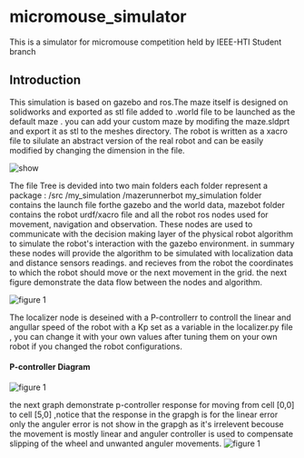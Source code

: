 # micromouse_simulator
This is a simulator for micromouse competition held by IEEE-HTI Student branch 
## Introduction 
This simulation is based on gazebo and ros.The maze itself is designed on solidworks and exported as stl file added to .world file to be launched as the default maze . you can add your custom maze by modifing the maze.sldprt and export it as stl to the meshes directory. 
The robot is written as a xacro file to silulate an abstract version of the real robot and can be easily modified by changing the dimension in the file.

![show](https://user-images.githubusercontent.com/28588004/88641652-c6bfa200-d0bf-11ea-97bc-cd69da7c10a0.gif)


The file Tree is devided into two main folders each folder represent a package : 
/src
     /my_simulation
     /mazerunnerbot
my_simulation folder contains the launch file forthe gazebo and the world data, mazebot folder contains the robot urdf/xacro file and all the robot ros nodes used for movement, navigation and observation. These nodes are used to communicate with the decision making layer of the physical robot algorithm to simulate the robot's interaction with the gazebo environment. in summary these nodes will provide the algorithm to be simulated with localization data and distance sensors readings. and recieves from the robot the coordinates to which the robot should move or the next movement in the grid. the next figure demonstrate the data flow between the nodes and algorithm.

 ![figure 1](https://github.com/Tariq96/micromouse_simulator/blob/master/images/node-algorithm%20dataflow.jpg)
 
 The localizer node is deseined with a P-controllerr to controll the linear and angullar speed of the robot with a Kp set as a variable in the localizer.py file , you can change it with your own values after tuning them on your own robot if you changed the robot configurations.
 
#### P-controller Diagram
 ![figure 1](https://github.com/Tariq96/micromouse_simulator/blob/master/images/P-controller.jpg)

the next graph demonstrate p-controller response for moving from  cell [0,0] to cell [5,0] ,notice that the response in the grapgh is for the linear error only the anguler error is not show in the grapgh as  it's irrelevent becouse the movement is mostly linear and anguler controller is used to compensate slipping of the wheel and unwanted anguler movements.
![figure 1](https://github.com/Tariq96/micromouse_simulator/blob/master/images/p_controller_response.png)
